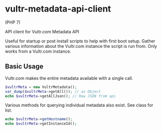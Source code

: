 # vultr-metadata-api-client
(PHP 7)

API client for Vultr.com Metadata API

Useful for startup or post install scripts to help with first boot setup.  Gather various information about the Vultr.com instance the script is run from.  Only works from a Vultr.com instance.

## Basic Usage

Vultr.com makes the entire metadata available with a single call.
```php
$vultrMeta = new VultrMetadata();
var_dump($vultrMeta->getAll()); // as Object
echo $vultrMeta->getAllJson(); // Raw JSON from api
```

Various methods for querying individual metadata also exist.  See class for list.
```php
echo $vultrMeta->getHostname();
echo $vultrMeta->getInstanceId();
```

